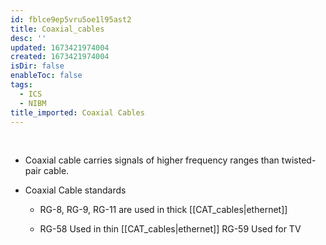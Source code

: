 ```yaml
---
id: fblce9ep5vru5oe1l95ast2
title: Coaxial_cables
desc: ''
updated: 1673421974004
created: 1673421974004
isDir: false
enableToc: false
tags:
  - ICS
  - NIBM
title_imported: Coaxial Cables
---
```

 

-   Coaxial cable carries signals of higher frequency ranges than twisted-pair cable.

-   Coaxial Cable standards

    -   RG-8, RG-9, RG-11 are used in thick [[CAT_cables|ethernet]]

    -   RG-58 Used in thin [[CAT_cables|ethernet]] RG-59 Used for TV

